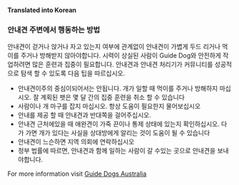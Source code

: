 #### **Translated into Korean**

### 안내견 주변에서 행동하는 방법

안내견이 걷거나 앉거나 자고 있는지 여부에 관계없이 안내견이 가볍게 두드 리거나 먹이를 주거나 방해받지 않아야합니다. 시력이 상실된 사람이 Guide Dog와 안전하게 작업하려면 많은 훈련과 집중이 필요합니다. 안내견과 안내견 처리기가 커뮤니티를 성공적으로 탐색 할 수 있도록 다음 팁을 따르십시오.

- 안내견이주의 중심이되어서는 안됩니다. 개가 일할 때 먹이를 주거나 방해하지 마십시오. 잘 계획된 팻은 몇 달 간의 집중 훈련을 취소 할 수 있습니다
- 사람이나 개 마구를 잡지 마십시오. 항상 도움이 필요한지 물어보십시오
- 안내를 제공 할 때 안내견과 반대쪽을 걸어주십시오.
- 안내견 근처에있을 때 애완견이 가죽 끈이나 통제 상태에 있는지 확인하십시오. 다가 가면 개가 있다는 사실을 상대방에게 알리는 것이 도움이 될 수 있습니다
- 안내견이 느슨하면 지역 의회에 연락하십시오
- 정부 법률에 따르면, 안내견과 함께 일하는 사람이 갈 수있는 곳으로 안내견을 보내야합니다.

For more information visit [Guide Dogs Australia](https://www.guidedogsaustralia.com/)